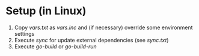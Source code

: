 # Setup (in Linux)

1. Copy *vars.txt* as *vars.inc* and (if necessary) override some environment settings
2. Execute *sync* for update external dependencies (see *sync.txt*)
3. Execute *go-build* or *go-build-run*
